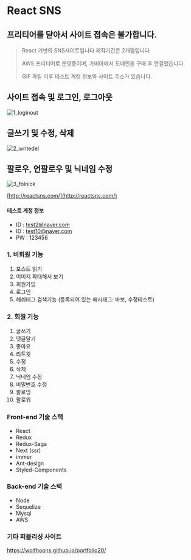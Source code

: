 # React SNS

## 프리티어를 닫아서 사이트 접속은 불가합니다.

> React 기반의 SNS사이트입니다 제작기간은 2개월입니다
>
> AWS 프리티어로 운영중이며, 가비아에서 도메인을 구매 후 연결했습니다.
> 
> GIF 파일 이후 테스트 계정 정보와 사이트 주소가 있습니다.

## 사이트 접속 및 로그인, 로그아웃
![1_loginout](https://user-images.githubusercontent.com/70469853/108300712-2c9e8300-71e4-11eb-8bc5-b31ef713b7a5.gif)

## 글쓰기 및 수정, 삭제
![2_writedel](https://user-images.githubusercontent.com/70469853/108300714-2d371980-71e4-11eb-9d17-6a3214d4ca1c.gif)

## 팔로우, 언팔로우 및 닉네임 수정
![3_folnick](https://user-images.githubusercontent.com/70469853/108300717-2dcfb000-71e4-11eb-9fd7-57469583ff48.gif)

[http://reactsns.com/](http://reactsns.com/)

#### 테스트 계정 정보
* ID : test2@naver.com
* ID : test10@naver.com
* PW : 123456

### 1. 비회원 기능
1. 포스트 읽기
2. 이미지 확대해서 보기
3. 회원가입
4. 로그인
5. 해쉬태그 검색기능 (등록되어 있는 해시태그: 바보, 수정테스트)

### 2. 회원 기능
1. 글쓰기
2. 댓글달기
3. 좋아요
4. 리트윗
5. 수정
6. 삭제
7. 닉네임 수정
8. 비밀번호 수정
9. 팔로잉
10. 팔로워

### Front-end 기술 스택
* React
* Redux
* Redux-Saga
* Next (ssr)
* immer 
* Ant-design
* Styled-Components

### Back-end 기술 스택
* Node
* Sequelize
* Mysql
* AWS

### 기타 퍼블리싱 사이트
https://wolfhoons.github.io/portfolio20/
